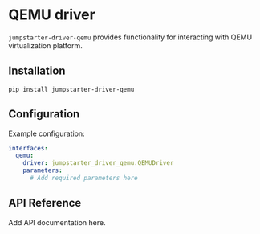 # QEMU driver

`jumpstarter-driver-qemu` provides functionality for interacting with QEMU virtualization platform.

## Installation

```shell
pip install jumpstarter-driver-qemu
```

## Configuration

Example configuration:

```yaml
interfaces:
  qemu:
    driver: jumpstarter_driver_qemu.QEMUDriver
    parameters:
      # Add required parameters here
```

## API Reference

Add API documentation here.
